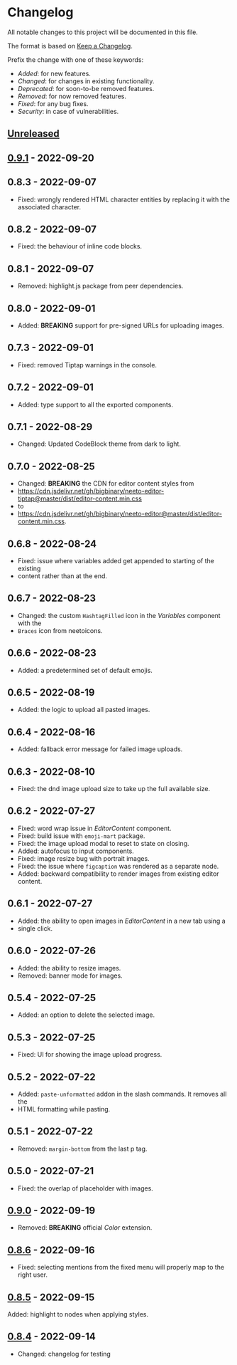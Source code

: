 <!---

------- FOLLOW THESE WHILE ADDING AN ENTRY -------

** Add BREAKING keyword in bold for changes which could potentially break the component, eg: **BREAKING**.
** Enclose a prop name in double backticks, eg: `menuType`.
** Represent a version as second level heading and write the version number inside a square bracket, eg: ##  [3.3.2].

--->
# Changelog

All notable changes to this project will be documented in this file.

The format is based on [Keep a Changelog](https://keepachangelog.com/en/1.0.0/).

Prefix the change with one of these keywords:

- *Added*: for new features.
- *Changed*: for changes in existing functionality.
- *Deprecated*: for soon-to-be removed features.
- *Removed*: for now removed features.
- *Fixed*: for any bug fixes.
- *Security*: in case of vulnerabilities.

## [Unreleased](https://github.com/stefanzweifel/php-changelog-updater/compare/decd5c8274f4ef60be82984fc5f87f6a3508fe34...HEAD)

## [0.9.1](https://github.com/stefanzweifel/php-changelog-updater/compare/0.9.0...decd5c8274f4ef60be82984fc5f87f6a3508fe34) - 2022-09-20

## 0.8.3 - 2022-09-07

- Fixed: wrongly rendered HTML character entities by replacing it with the associated character.

## 0.8.2 - 2022-09-07

- Fixed: the behaviour of inline code blocks.

## 0.8.1 - 2022-09-07

- Removed: highlight.js package from peer dependencies.

## 0.8.0 - 2022-09-01

- Added: **BREAKING** support for pre-signed URLs for uploading images.

## 0.7.3 - 2022-09-01

- Fixed: removed Tiptap warnings in the console.

## 0.7.2 - 2022-09-01

- Added: type support to all the exported components.

## 0.7.1 - 2022-08-29

- Changed: Updated CodeBlock theme from dark to light.

## 0.7.0 - 2022-08-25

- Changed: **BREAKING** the CDN for editor content styles from
- https://cdn.jsdelivr.net/gh/bigbinary/neeto-editor-tiptap@master/dist/editor-content.min.css
- to
- https://cdn.jsdelivr.net/gh/bigbinary/neeto-editor@master/dist/editor-content.min.css.

## 0.6.8 - 2022-08-24

- Fixed: issue where variables added get appended to starting of the existing
- content rather than at the end.

## 0.6.7 - 2022-08-23

- Changed: the custom `HashtagFilled` icon in the *Variables* component with the
- `Braces` icon from neetoicons.

## 0.6.6 - 2022-08-23

- Added: a predetermined set of default emojis.

## 0.6.5 - 2022-08-19

- Added: the logic to upload all pasted images.

## 0.6.4 - 2022-08-16

- Added: fallback error message for failed image uploads.

## 0.6.3 - 2022-08-10

- Fixed: the dnd image upload size to take up the full available size.

## 0.6.2 - 2022-07-27

- Fixed: word wrap issue in *EditorContent* component.
- Fixed: build issue with `emoji-mart` package.
- Fixed: the image upload modal to reset to state on closing.
- Added: autofocus to input components.
- Fixed: image resize bug with portrait images.
- Fixed: the issue where `figcaption` was rendered as a separate node.
- Added: backward compatibility to render images from existing editor content.

## 0.6.1 - 2022-07-27

- Added: the ability to open images in *EditorContent* in a new tab using a
- single click.

## 0.6.0 - 2022-07-26

- Added: the ability to resize images.
- Removed: banner mode for images.

## 0.5.4 - 2022-07-25

- Added: an option to delete the selected image.

## 0.5.3 - 2022-07-25

- Fixed: UI for showing the image upload progress.

## 0.5.2 - 2022-07-22

- Added: `paste-unformatted` addon in the slash commands. It removes all the
- HTML formatting while pasting.

## 0.5.1 - 2022-07-22

- Removed: `margin-bottom` from the last p tag.

## 0.5.0 - 2022-07-21

- Fixed: the overlap of placeholder with images.

## [0.9.0](https://github.com/stefanzweifel/php-changelog-updater/compare/0.8.6...0.9.0) - 2022-09-19

- Removed: **BREAKING** official *Color* extension.

## [0.8.6](https://github.com/stefanzweifel/php-changelog-updater/compare/0.8.5...0.8.6) - 2022-09-16

- Fixed: selecting mentions from the fixed menu will properly map to the right user.

## [0.8.5](https://github.com/stefanzweifel/php-changelog-updater/compare/0.8.4...0.8.5) - 2022-09-15

Added: highlight to nodes when applying styles.

## [0.8.4](https://github.com/stefanzweifel/php-changelog-updater/compare/6746a735e5bd8dfe8642fdb341074a0f5ab7508a...0.8.4) - 2022-09-14

- Changed: changelog for testing
